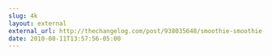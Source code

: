 ```yaml
---
slug: 4k
layout: external
external_url: http://thechangelog.com/post/938035648/smoothie-smoothie-charts
date: 2010-08-11T13:57:56-05:00
---
```

